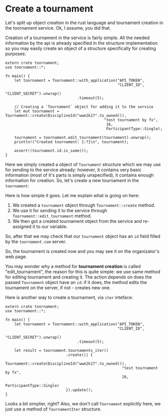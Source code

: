 # Create a tournament

Let's split up object creation in the rust language and tournament creation in the toornament
service. Ok, I assume, you did that.

Creation of a tournament in the service is fairly simple. All the needed information by the api is
already specified in the structure implementation so you may easily create an object of a structure
specifically for creating purposes:

```rust,no_run
extern crate toornament;
use toornament::*;

fn main() {
    let toornament = Toornament::with_application("API_TOKEN",
                                                  "CLIENT_ID",
                                                  "CLIENT_SECRET").unwrap()
                                .timeout(5);

    // Creating a `Tournament` object for adding it to the service
    let mut tournament = Tournament::create(DisciplineId("wwe2k17".to_owned()),
                                            "test tournament by fx",
                                             16,
                                             ParticipantType::Single);

    tournament = toornament.edit_tournament(tournament).unwrap();
    println!("Created tournament: {:?}\n", tournament);

    assert!(tournament.id.is_some());
}
```

Here we simply created a object of `Tournament` structure which we may use for sending to the
service already: however, it contains very basic information (most of it's parts is simply
unspecified), it contains enough information for creation. So, let's create a new tournament in the
`toornament`:

Here is how simple it goes. Let me explain what is going on here:

1. We created a `tournament` object through `Tournament::create` method.
2. We use it for sending it to the service through `Toornament::edit_tournament` method.
3. We then got a created tournament object from the service and re-assigned it to our variable.

So, after that we may check that our `tournament` object has an `id` field filled by the
`toornament.com` server.


So, the tournament is created now and you may see it on the organizator's web page.

You may wonder why a method for **tournament creation** is called "edit_tournament", the
reason for this is quite simple: we use same method for editing tournament and creating it. The
action depends on does the passed `Tournament` object have an `id`: if it does, the method edits
the tournament on the server, if not - creates new one.

Here is another way to create a tournament, via `iter` inteface:

```rust,no_run
extern crate toornament;
use toornament::*;

fn main() {
    let toornament = Toornament::with_application("API_TOKEN",
                                                  "CLIENT_ID",
                                                  "CLIENT_SECRET").unwrap()
                                .timeout(5);

    let result = toornament.tournaments_iter()
                           .create(|| {
                                 Tournament::create(DisciplineId("wwe2k17".to_owned()),
                                                    "test tournament by fx",
                                                    16,
                                                    ParticipantType::Single)
                           }).update();
}
```

Looks a bit simplier, right? Also, we don't call `Toornament` explicitly here, we just use a method
of `TournamentIter` structure.
